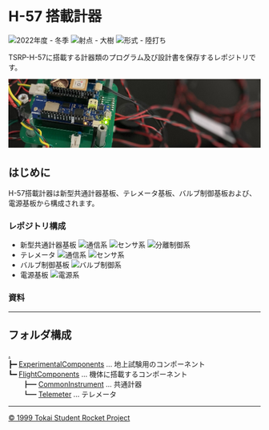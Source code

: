 # H-57 搭載計器

![2022年度 - 冬季](https://img.shields.io/badge/2022年度-冬季-blue)
![射点 - 大樹](https://img.shields.io/badge/射点-北海道/大樹町-orange)
![形式 - 陸打ち](https://img.shields.io/badge/形式-陸打ち-green)

TSRP-H-57に搭載する計器類のプログラム及び設計書を保存するレポジトリです。

![Hero](./Documents/Images/Hero.png)

## はじめに

H-57搭載計器は新型共通計器基板、テレメータ基板、バルブ制御基板および、電源基板から構成されます。

### レポジトリ構成

- 新型共通計器基板 ![通信系](https://img.shields.io/badge/通信系-blue) ![センサ系](https://img.shields.io/badge/センサ系-green) ![分離制御系](https://img.shields.io/badge/分離制御系-yellow)
- テレメータ ![通信系](https://img.shields.io/badge/通信系-blue) ![センサ系](https://img.shields.io/badge/センサ系-green)
- バルブ制御基板 ![バルブ制御系](https://img.shields.io/badge/バルブ制御系-orange)
- 電源基板 ![電源系](https://img.shields.io/badge/電源系-red)

### 資料

---

## フォルダ構成

[.](./)  
┣━ [ExperimentalComponents](./ExperimentalComponents/) ... 地上試験用のコンポーネント  
┗━ [FlightComponents](./FlightComponents/) ... 機体に搭載するコンポーネント  
　　┣━ [CommonInstrument](./FlightComponents/CommonInstrument/) ... 共通計器  
　　┗━ [Telemeter](./FlightComponents/Telemeter/) ... テレメータ

---

<!-- ©️ 1999 Tokai Student Rocket Project -->
[© 1999 Tokai Student Rocket Project](./FlightComponents/List_20230220.md)